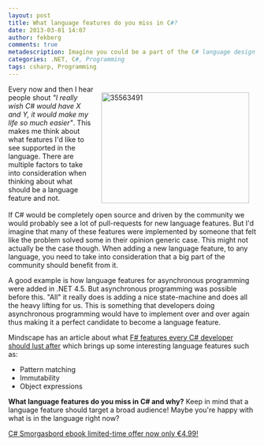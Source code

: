 ```yaml
---
layout: post
title: What language features do you miss in C#?
date: 2013-03-01 14:07
author: fekberg
comments: true
metadescription: Imagine you could be a part of the C# language design team, what features would you like to add?
categories: .NET, C#, Programming
tags: csharp, Programming
---
```

<img src="http://cdn.filipekberg.se/fekberg-blog/wp-content/uploads/2013/03/35563491-300x225.jpg" alt="35563491" width="300" height="225" class="alignright size-medium wp-image-1808" style="float: right; padding: 15px;" />Every now and then I hear people shout <em>"I really wish C# would have X and Y, it would make my life so much easier"</em>. This makes me think about what features I'd like to see supported in the language. There are multiple factors to take into consideration when thinking about what should be a language feature and not.<br/><br/>If C# would be completely open source and driven by the community we would probably see a lot of pull-requests for new language features. But I'd imagine that many of these features were implemented by someone that felt like the problem solved some in their opinion generic case. This might not actually be the case though. When adding a new language feature, to any language, you need to take into consideration that a big part of the community should benefit from it.<!--excerpt-->

A good example is how language features for asynchronous programming were added in .NET 4.5. But asynchronous programming was possible before this. "All" it really does is adding a nice state-machine and does all the heavy lifting for us. This is something that developers doing asynchronous programming would have to implement over and over again thus making it a perfect candidate to become a language feature.

Mindscape has an article about what <a href="http://www.mindscapehq.com/blog/index.php/2012/03/27/5-12-f-features-every-c-programmer-should-lust-after/">F# features every C# developer should lust after</a> which brings up some interesting language features such as:

<ul>
	<li>Pattern matching</li>
	<li>Immutability</li>
	<li>Object expressions</li>
</ul>

<strong>What language features do you miss in C# and why?</strong>  Keep in mind that a language feature should target a broad audience! Maybe you're happy with what is in the language right now?

<a href="http://filipekberg.se/2013/02/26/c-smorgasbord-ebook-limited-time-offer-now-only-e4-99/" target="_blank">C# Smorgasbord ebook limited-time offer now only €4.99!</a>
